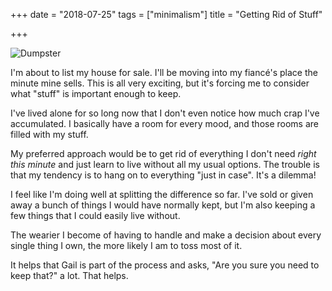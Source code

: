+++
date = "2018-07-25"
tags = ["minimalism"]
title = "Getting Rid of Stuff"

+++

![Dumpster](/img/2018/2018-07-25-dumpster-dive.jpg)

I'm about to list my house for sale. I'll be moving into my fiancé's place the minute mine sells. This is all very exciting, but it's forcing me to consider what "stuff" is important enough to keep.

I've lived alone for so long now that I don't even notice how much crap I've accumulated. I basically have a room for every mood, and those rooms are filled with my stuff.

My preferred approach would be to get rid of everything I don't need _right this minute_ and just learn to live without all my usual options. The trouble is that my tendency is to hang on to everything "just in case". It's a dilemma!

I feel like I'm doing well at splitting the difference so far. I've sold or given away a bunch of things I would have normally kept, but I'm also keeping a few things that I could easily live without.

The wearier I become of having to handle and make a decision about every single thing I own, the more likely I am to toss most of it.

It helps that Gail is part of the process and asks, "Are you sure you need to keep that?" a lot. That helps.
